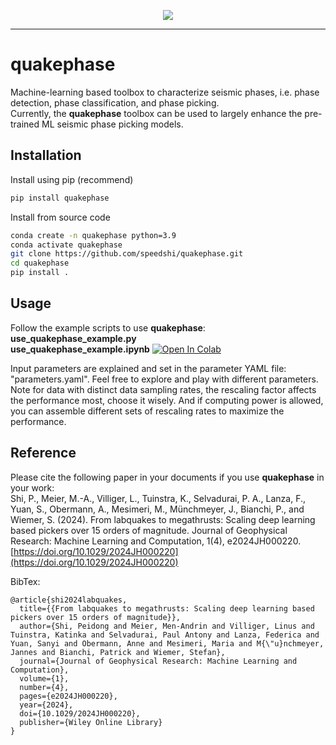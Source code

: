 <p align="center">
  <img src="https://github.com/speedshi/quakephase/blob/main/docs/figs/QUAKEPHASE_logo.png" />
</p>

---

# quakephase
Machine-learning based toolbox to characterize seismic phases, i.e. phase detection, phase classification, and phase picking.  
Currently, the **quakephase** toolbox can be used to largely enhance the pre-trained ML seismic phase picking models.  


## Installation
Install using pip (recommend)
```bash
pip install quakephase
```

Install from source code
```bash
conda create -n quakephase python=3.9
conda activate quakephase
git clone https://github.com/speedshi/quakephase.git
cd quakephase
pip install .
```


## Usage
Follow the example scripts to use **quakephase**:  
**use_quakephase_example.py**  
**use_quakephase_example.ipynb**  [![Open In Colab](https://colab.research.google.com/assets/colab-badge.svg)](https://colab.research.google.com/github/speedshi/quakephase/blob/main/use_quakephase_example.ipynb)  
  
Input parameters are explained and set in the parameter YAML file: "parameters.yaml". Feel free to explore and play with different parameters.  
Note for data with distinct data sampling rates, the rescaling factor affects the performance most, choose it wisely. And if computing power is allowed, you can assemble different sets of rescaling rates to maximize the performance.  


## Reference 
Please cite the following paper in your documents if you use **quakephase** in your work:  
Shi, P., Meier, M.-A., Villiger, L., Tuinstra, K., Selvadurai, P. A., Lanza, F., Yuan, S., Obermann, A., Mesimeri, M., Münchmeyer, J., Bianchi, P., and Wiemer, S. (2024). From labquakes to megathrusts: Scaling deep learning based pickers over 15 orders of magnitude. Journal of Geophysical Research: Machine Learning and Computation, 1(4), e2024JH000220. [https://doi.org/10.1029/2024JH000220](https://doi.org/10.1029/2024JH000220)

BibTex:  
```
@article{shi2024labquakes,
  title={{From labquakes to megathrusts: Scaling deep learning based pickers over 15 orders of magnitude}},
  author={Shi, Peidong and Meier, Men-Andrin and Villiger, Linus and Tuinstra, Katinka and Selvadurai, Paul Antony and Lanza, Federica and Yuan, Sanyi and Obermann, Anne and Mesimeri, Maria and M{\"u}nchmeyer, Jannes and Bianchi, Patrick and Wiemer, Stefan},
  journal={Journal of Geophysical Research: Machine Learning and Computation},
  volume={1},
  number={4},
  pages={e2024JH000220},
  year={2024},
  doi={10.1029/2024JH000220},
  publisher={Wiley Online Library}
}
```
